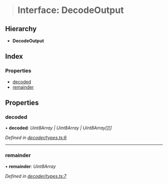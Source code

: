 > # Interface: DecodeOutput

## Hierarchy

* **DecodeOutput**

## Index

### Properties

* [decoded](_decoder_types_.decodeoutput.md#decoded)
* [remainder](_decoder_types_.decodeoutput.md#remainder)

## Properties

###  decoded

• **decoded**: *Uint8Array | Uint8Array | Uint8Array[][]*

*Defined in [decoder/types.ts:6](https://github.com/polkadot-js/common/blob/9a4938b/packages/util-rlp/src/decoder/types.ts#L6)*

___

###  remainder

• **remainder**: *Uint8Array*

*Defined in [decoder/types.ts:7](https://github.com/polkadot-js/common/blob/9a4938b/packages/util-rlp/src/decoder/types.ts#L7)*